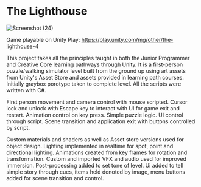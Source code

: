 # The Lighthouse

![Screenshot (24)](https://user-images.githubusercontent.com/108804713/210657267-66d15f8f-336c-4748-9297-7947dc19be35.png)

Game playable on Unity Play: https://play.unity.com/mg/other/the-lighthouse-4

 
This project takes all the principles taught in both the Junior Programmer and Creative Core learning pathways through Unity.  It is a first-person puzzle/walking simulator level built from the ground up using art assets from Unity's Asset Store and assets provided in learning path courses.  Initially graybox porotype taken to complete level.  All the scripts were written with C#.

First person movement and camera control with mouse scripted.  Cursor lock and unlock with Escape key to interact with UI for game exit and restart.  Animation control on key press.  Simple puzzle logic.  UI control through script.  Scene transition and application exit with buttons controlled by script.

Custom materials and shaders as well as Asset store versions used for object design.  Lighting implemented in realtime for spot, point and directional lighting.  Animations created from key frames for rotation and transformation.  Custom and imported VFX and audio used for improved immersion.  Post-processing added to set tone of level.  Ui added to tell simple story through cues, items held denoted by image, menu buttons added for scene transition and control.

